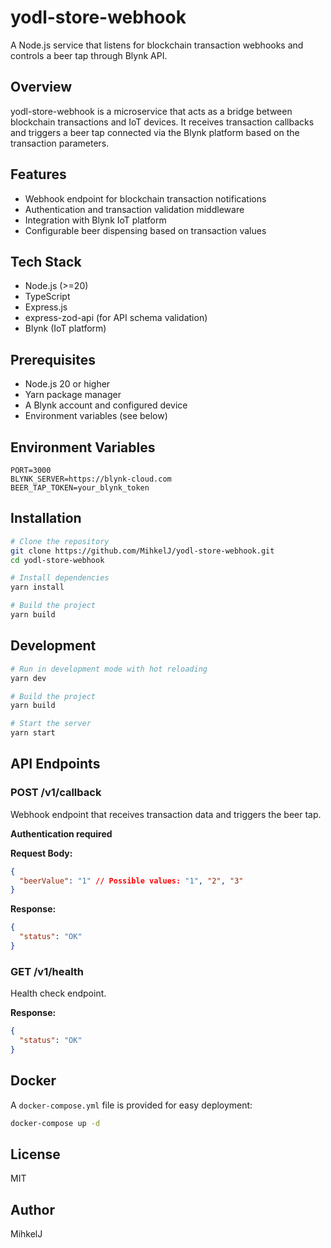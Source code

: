 # yodl-store-webhook

A Node.js service that listens for blockchain transaction webhooks and controls a beer tap through Blynk API.

## Overview

yodl-store-webhook is a microservice that acts as a bridge between blockchain transactions and IoT devices. It receives transaction callbacks and triggers a beer tap connected via the Blynk platform based on the transaction parameters.

## Features

- Webhook endpoint for blockchain transaction notifications
- Authentication and transaction validation middleware
- Integration with Blynk IoT platform
- Configurable beer dispensing based on transaction values

## Tech Stack

- Node.js (>=20)
- TypeScript
- Express.js
- express-zod-api (for API schema validation)
- Blynk (IoT platform)

## Prerequisites

- Node.js 20 or higher
- Yarn package manager
- A Blynk account and configured device
- Environment variables (see below)

## Environment Variables

```
PORT=3000
BLYNK_SERVER=https://blynk-cloud.com
BEER_TAP_TOKEN=your_blynk_token
```

## Installation

```bash
# Clone the repository
git clone https://github.com/MihkelJ/yodl-store-webhook.git
cd yodl-store-webhook

# Install dependencies
yarn install

# Build the project
yarn build
```

## Development

```bash
# Run in development mode with hot reloading
yarn dev

# Build the project
yarn build

# Start the server
yarn start
```

## API Endpoints

### POST /v1/callback

Webhook endpoint that receives transaction data and triggers the beer tap.

**Authentication required**

**Request Body:**
```json
{
  "beerValue": "1" // Possible values: "1", "2", "3"
}
```

**Response:**
```json
{
  "status": "OK"
}
```

### GET /v1/health

Health check endpoint.

**Response:**
```json
{
  "status": "OK"
}
```

## Docker

A `docker-compose.yml` file is provided for easy deployment:

```bash
docker-compose up -d
```

## License

MIT

## Author

MihkelJ
